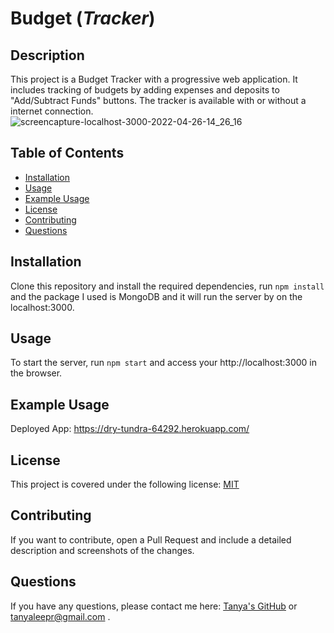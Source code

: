 # Budget (*Tracker*)

## Description

This project is a Budget Tracker with a progressive web application. It includes tracking of budgets by adding expenses and deposits to "Add/Subtract Funds" buttons. The tracker is available with or without a internet connection. 
![screencapture-localhost-3000-2022-04-26-14_26_16](https://user-images.githubusercontent.com/92898110/165377100-ec31ec1b-274e-4259-b314-e6205849c838.png)

## Table of Contents

- [Installation](#installation)
- [Usage](#usage)
- [Example Usage](#example-usage)
- [License](#license)
- [Contributing](#contributing)
- [Questions](#questions)

## Installation

Clone this repository and install the required dependencies, run `npm install` and the package I used is MongoDB and it will run the server by on the localhost:3000.

## Usage

To start the server, run `npm start` and access your http://localhost:3000 in the browser.

## Example Usage

Deployed App: https://dry-tundra-64292.herokuapp.com/


## License

This project is covered under the following license: [MIT](https://www.mit.edu/~amini/LICENSE.md)

## Contributing

If you want to contribute, open a Pull Request and include a detailed description and screenshots of the changes.

## Questions

If you have any questions, please contact me here: [Tanya's GitHub](https://github.com/tanyaleepr) or <tanyaleepr@gmail.com> .
